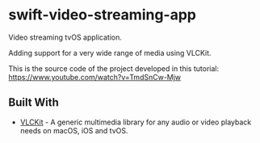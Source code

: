 # swift-video-streaming-app

Video streaming tvOS application.

Adding support for a very wide range of media using VLCKit.

This is the source code of the project developed in this tutorial: https://www.youtube.com/watch?v=TmdSnCw-Mjw

## Built With

* [VLCKit](https://github.com/videolan/vlckit) - A generic multimedia library for any audio or video playback needs on macOS, iOS and tvOS.

